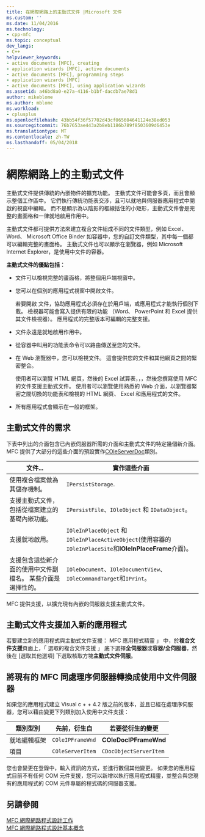 ```yaml
---
title: 在網際網路上的主動式文件 |Microsoft 文件
ms.custom: ''
ms.date: 11/04/2016
ms.technology:
- cpp-mfc
ms.topic: conceptual
dev_langs:
- C++
helpviewer_keywords:
- active documents [MFC], creating
- application wizards [MFC], active documents
- active documents [MFC], programming steps
- application wizards [MFC]
- active documents [MFC], using application wizards
ms.assetid: a46bd8a0-e27a-4116-b1bf-dacdb7ae78d1
author: mikeblome
ms.author: mblome
ms.workload:
- cplusplus
ms.openlocfilehash: 43bb54f36f57702d43cf065604641124e38ed053
ms.sourcegitcommit: 76b7653ae443a2b8eb1186b789f8503609d6453e
ms.translationtype: MT
ms.contentlocale: zh-TW
ms.lasthandoff: 05/04/2018
---
```

# <a name="active-documents-on-the-internet"></a>網際網路上的主動式文件
主動式文件提供傳統的內嵌物件的擴充功能。 主動式文件可能會多頁，而且會顯示整個工作區中。 它們執行傳統功能表交涉，且可以就地與伺服器應用程式中開啟的視窗中編輯。 而不是顯示為以陰影的框線括住的小矩形，主動式文件會是完整的畫面格和一律就地啟用作用中。  
  
 主動式文件都可提供方法來建立複合文件組成不同的文件類型，例如 Excel、 Word、 Microsoft Office Binder 如容器中，您的自訂文件類型，其中每一個都可以編輯完整的畫面格。 主動式文件也可以顯示在瀏覽器，例如 Microsoft Internet Explorer，是使用中文件的容器。  
  
 **主動式文件的優點包括：**  
  
-   文件可以檢視完整的畫面格，將整個用戶端視窗中。  
  
-   您可以在個別的應用程式視窗中開啟文件。  
  
     若要開啟 文件，協助應用程式必須存在於用戶端，或應用程式才能執行個別下載。 檢視器可能會寫入提供有限的功能 （Word、 PowerPoint 和 Excel 提供其文件檢視器）。 應用程式的完整版本可編輯的完整支援。  
  
-   文件永遠是就地啟用作用中。  
  
-   從容器中叫用的功能表命令可以路由傳送至您的文件。  
  
-   在 Web 瀏覽器中，您可以檢視文件。 這會提供您的文件和其他網頁之間的緊密整合。  
  
     使用者可以瀏覽 HTML 網頁，然後的 Excel 試算表，，，然後您撰寫使用 MFC 的文件支援主動式文件。 使用者可以瀏覽使用熟悉的 Web 介面，以瀏覽器緊密之間切換的功能表和檢視的 HTML 網頁、 Excel 和應用程式的文件。  
  
-   所有應用程式會顯示在一般的框架。  
  
## <a name="requirements-for-active-documents"></a>主動式文件的需求  
 下表中列出的介面包含已內嵌伺服器所需的介面和主動式文件的特定幾個新介面。 MFC 提供了大部分的這些介面的預設實作[COleServerDoc](../mfc/reference/coleserverdoc-class.md)類別。  
  
|文件...|實作這些介面|  
|-------------------------|---------------------------------|  
|使用複合檔案做為其儲存機制。|`IPersistStorage`.|  
|支援主動式文件，包括從檔案建立的基礎內嵌功能。|`IPersistFile`、`IOleObject` 和 `IDataObject`。|  
|支援就地啟用。|`IOleInPlaceObject` 和`IOleInPlaceActiveObject`(使用容器的`IOleInPlaceSite`和**IOleInPlaceFrame**介面)。|  
|支援包含這些新介面的使用中文件副檔名。 某些介面是選擇性的。|`IOleDocument`、`IOleDocumentView`、`IOleCommandTarget`和`IPrint`。|  
  
 MFC 提供支援，以擴充現有內嵌的伺服器支援主動式文件。  
  
## <a name="add-active-document-support-to-a-new-application"></a>主動式文件支援加入新的應用程式  
 若要建立新的應用程式與主動式文件支援： MFC 應用程式精靈 」 中，於**複合文件支援**頁面上，「 選取的複合文件支援 」 底下選擇**全伺服器**或**容器/全伺服器**，然後在 [選取其他選項] 下選取核取方塊**主動式文件伺服**。  
  
##  <a name="_core_convert_an_existing_mfc_in.2d.process_server_to_an_activex_document_server"></a> 將現有的 MFC 同處理序伺服器轉換成使用中文件伺服器  
 如果您的應用程式建立 Visual c + + 4.2 版之前的版本，並且已經在處理序伺服器，您可以藉由變更下列類別加入使用中文件支援：  
  
|類別型別|先前，衍生自|若要從衍生的變更|  
|----------------|---------------------------|---------------------------|  
|就地編輯框架|`COleIPFrameWnd`|**COleDocIPFrameWnd**|  
|項目|`COleServerItem`|`CDocObjectServerItem`|  
  
 您也會變更在登錄中，輸入資訊的方式，並進行數個其他變更。 如果您的應用程式目前不有任何 COM 元件支援，您可以新增以執行應用程式精靈，並整合與您現有的應用程式的 COM 元件專屬的程式碼的伺服器支援。  
  
## <a name="see-also"></a>另請參閱  
 [MFC 網際網路程式設計工作](../mfc/mfc-internet-programming-tasks.md)   
 [MFC 網際網路程式設計基本概念](../mfc/mfc-internet-programming-basics.md)

